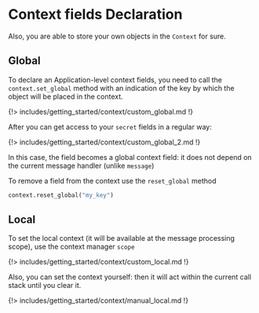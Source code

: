 # Context fields Declaration

Also, you are able to store your own objects in the `Context` for sure.

## Global

To declare an Application-level context fields, you need to call the `context.set_global` method with an indication of the key by which the object will be placed in the context.

{!> includes/getting_started/context/custom_global.md !}

After you can get access to your `secret` fields in a regular way:

{!> includes/getting_started/context/custom_global_2.md !}

In this case, the field becomes a global context field: it does not depend on the current message handler (unlike `message`)

To remove a field from the context use the `reset_global` method

```python
context.reset_global("my_key")
```

## Local

To set the local context (it will be available at the message processing scope), use the context manager `scope`

{!> includes/getting_started/context/custom_local.md !}

Also, you can set the context yourself: then it will act within the current call stack until you clear it.

{!> includes/getting_started/context/manual_local.md !}
